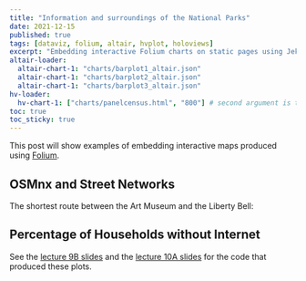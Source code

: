 ```yaml
---
title: "Information and surroundings of the National Parks"
date: 2021-12-15
published: true
tags: [dataviz, folium, altair, hvplot, holoviews]
excerpt: "Embedding interactive Folium charts on static pages using Jekyll."
altair-loader:
  altair-chart-1: "charts/barplot1_altair.json"
  altair-chart-1: "charts/barplot2_altair.json"
  altair-chart-1: "charts/barplot3_altair.json"
hv-loader:
  hv-chart-1: ["charts/panelcensus.html", "800"] # second argument is the height
toc: true
toc_sticky: true
---
```


This post will show examples of embedding interactive maps produced using [Folium](https://github.com/python-visualization/folium).

## OSMnx and Street Networks

The shortest route between the Art Museum and the Liberty Bell:

<div id="altair-chart-1"></div>

<div id="altair-chart-2"></div>

<div id="altair-chart-3"></div>

## Percentage of Households without Internet

<div id="hv-chart-1"></div>

See the [lecture 9B slides](https://musa-550-fall-2021.github.io/slides/lecture-9B.html) and the [lecture 10A slides](https://musa-550-fall-2021.github.io/slides/lecture-10A.html) for the code that produced these plots.
